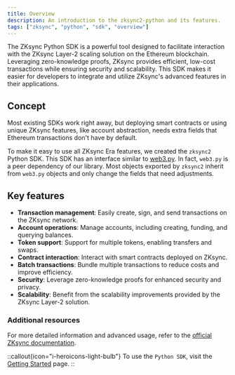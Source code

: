 ```yaml
---
title: Overview
description: An introduction to the zksync2-python and its features.
tags: ["zksync", "python", "sdk", "overview"]
---
```


The ZKsync Python SDK is a powerful tool designed to facilitate interaction with the ZKsync Layer-2 scaling solution
on the Ethereum blockchain. Leveraging zero-knowledge proofs, ZKsync provides efficient, low-cost transactions while
ensuring security and scalability. This SDK makes it easier for developers to integrate and utilize ZKsync's advanced
features in their applications.

## Concept

Most existing SDKs work right away, but deploying smart contracts or using unique ZKsync features, like account
abstraction, needs extra fields that Ethereum transactions don't have by default.

To make it easy to use all ZKsync Era features, we created the `zksync2` Python SDK. This SDK has an interface similar
to [web3.py](https://web3py.readthedocs.io/en/latest/index.html). In fact, `web3.py` is a peer dependency of our
library. Most objects exported by `zksync2` inherit from `web3.py` objects and only change the fields that need adjustments.

## Key features

- **Transaction management**: Easily create, sign, and send transactions on the ZKsync network.
- **Account operations**: Manage accounts, including creating, funding, and querying balances.
- **Token support**: Support for multiple tokens, enabling transfers and swaps.
- **Contract interaction**: Interact with smart contracts deployed on ZKsync.
- **Batch transactions**: Bundle multiple transactions to reduce costs and improve efficiency.
- **Security**: Leverage zero-knowledge proofs for enhanced security and privacy.
- **Scalability**: Benefit from the scalability improvements provided by the ZKsync Layer-2 solution.

### Additional resources

For more detailed information and advanced usage, refer to the [official ZKsync documentation](https://docs.zksync.io/sdk).

::callout{icon="i-heroicons-light-bulb"}
To use the `Python SDK`, visit the [Getting Started](/sdk/python/guides/getting-started) page.
::
